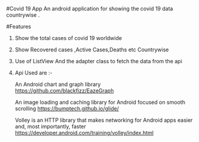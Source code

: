 #Covid 19 App
An android application for showing the covid 19 data countrywise .

#Features
1. Show the total cases of covid 19 worldwide
2. Show Recovered cases ,Active Cases,Deaths etc Countrywise 
3. Use of ListView And the adapter class to fetch the data from the api
4. Api Used are :-

    An Android chart and graph library  https://github.com/blackfizz/EazeGraph
    
    An image loading and caching library for Android focused on smooth scrolling  https://bumptech.github.io/glide/
    
   Volley is an HTTP library that makes networking for Android apps easier and, most importantly, faster https://developer.android.com/training/volley/index.html
   
   
